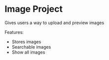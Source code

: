 # Image Project

Gives users a way to upload and preview images

Features:
  - Stores images
  - Searchable images
  - Show all images

